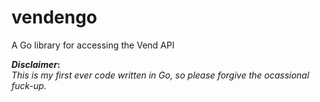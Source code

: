 vendengo
========

A Go library for accessing the Vend API


**_Disclaimer_:**  
_This is my first ever code written in Go, so please forgive the ocassional fuck-up._
